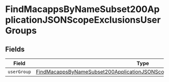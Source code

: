# FindMacappsByNameSubset200ApplicationJSONScopeExclusionsUserGroups


## Fields

| Field                                                                                                                                                                                 | Type                                                                                                                                                                                  | Required                                                                                                                                                                              | Description                                                                                                                                                                           |
| ------------------------------------------------------------------------------------------------------------------------------------------------------------------------------------- | ------------------------------------------------------------------------------------------------------------------------------------------------------------------------------------- | ------------------------------------------------------------------------------------------------------------------------------------------------------------------------------------- | ------------------------------------------------------------------------------------------------------------------------------------------------------------------------------------- |
| `userGroup`                                                                                                                                                                           | [FindMacappsByNameSubset200ApplicationJSONScopeExclusionsUserGroupsUserGroup](../../models/operations/findmacappsbynamesubset200applicationjsonscopeexclusionsusergroupsusergroup.md) | :heavy_minus_sign:                                                                                                                                                                    | N/A                                                                                                                                                                                   |